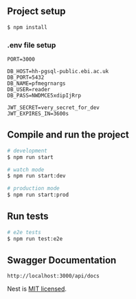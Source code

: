 ## Project setup

```bash
$ npm install
```

### .env file setup
```
PORT=3000

DB_HOST=hh-pgsql-public.ebi.ac.uk
DB_PORT=5432
DB_NAME=pfmegrnargs
DB_USER=reader
DB_PASS=NWDMCE5xdipIjRrp

JWT_SECRET=very_secret_for_dev
JWT_EXPIRES_IN=3600s
```

## Compile and run the project

```bash
# development
$ npm run start

# watch mode
$ npm run start:dev

# production mode
$ npm run start:prod
```

## Run tests

```bash
# e2e tests
$ npm run test:e2e
```

## Swagger Documentation
```
http://localhost:3000/api/docs
```

Nest is [MIT licensed](https://github.com/nestjs/nest/blob/master/LICENSE).
